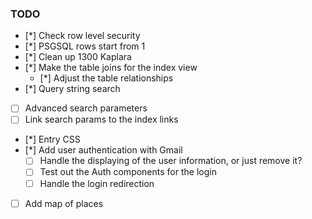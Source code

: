 ### TODO

- [*] Check row level security
- [*] PSGSQL rows start from 1
- [*] Clean up 1300 Kaplara
- [*] Make the table joins for the index view
  - [*] Adjust the table relationships
- [*] Query string search
- [ ] Advanced search parameters
- [ ] Link search params to the index links
- [*] Entry CSS
- [*] Add user authentication with Gmail
  - [ ] Handle the displaying of the user information, or just remove it?
  - [ ] Test out the Auth components for the login
  - [ ] Handle the login redirection
- [ ] Add map of places
